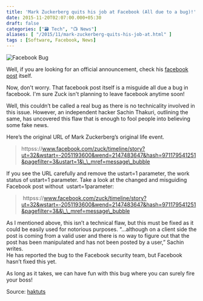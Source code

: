 ```yaml
---
title: 'Mark Zuckerberg quits his job at Facebook (All due to a bug)!'
date: 2015-11-20T02:07:00.000+05:30
draft: false
categories: ["🗃️ Tech", "📺 News"]
aliases: [ "/2015/11/mark-zuckerberg-quits-his-job-at.html" ]
tags : [Software, Facebook, News]
---
```


  

![Facebook Bug](https://2.bp.blogspot.com/-r23hhv1Dd8U/Vk4xO7U3EtI/AAAAAAAAC4c/oaO1ChoqO2A/s640/facebook-mark-zuckerberg-leaves-quits-job-bug.jpg "Mark Zuckerberg Left Job at Facebook")

  
Well, if you are looking for an official announcement, check his [facebook post](httpss://www.facebook.com/zuck/timeline/story?ut=32&wstart=-2051193600&wend=2147483647&hash=971179541251&pagefilter=3&&__mref=message_bubble) itself.  
  
Now, don't worry. That facebook post itself is a misguide all due a bug in facebook. I'm sure Zuck isn't planning to leave facebook anytime soon!  
  
Well, this couldn’t be called a real bug as there is no technicality involved in this issue. However, an independent hacker Sachin Thakuri, outlining the same, has uncovered this flaw that is enough to fool people into believing some fake news.  
  
Here’s the original URL of Mark Zuckerberg’s original life event.  
  

> httpss://www.facebook.com/zuck/timeline/story?ut=32&wstart=-2051193600&wend=2147483647&hash=971179541251&pagefilter=3&ustart=1&\_\_mref=message\_bubble

  
If you see the URL carefully and remove the ustart=1 parameter, the work status of ustart=1 parameter. Take a look at the changed and misguiding Facebook post without  ustart=1parameter:  

>  httpss://www.facebook.com/zuck/timeline/story?ut=32&wstart=-2051193600&wend=2147483647&hash=971179541251&pagefilter=3&&\_\_mref=message\_bubble

As I mentioned above, this isn’t a technical flaw, but this must be fixed as it could be easily used for notorious purposes. “…although on a client side the post is coming from a valid user and there is no way to figure out that the post has been manipulated and has not been posted by a user,” Sachin writes.  
He has reported the bug to the Facebook security team, but Facebook hasn’t fixed this yet.  
  
As long as it takes, we can have fun with this bug where you can surely fire your boss!  
  
Source: [haktuts](https://www.haktuts.in/2015/11/mark-zuckerberg-quits-his-job-at-facebook.html)